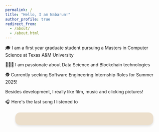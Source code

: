 ```yaml
---
permalink: /
title: "Hello, I am Nabarun!"
author_profile: true
redirect_from: 
  - /about/
  - /about.html
---
```


🎓 I am a first year graduate student pursuing a Masters in Computer Science at Texas A&M University

👨🏻‍💻 I am passionate about Data Science and Blockchain technologies

🕵️ Currently seeking Software Engineering Internship Roles for Summer 2025!


Besides development, I really like film, music and clicking pictures!

🎧 Here's the last song I listened to

<div id="lastfm-track" class="glass-card">
  <!-- Last played track will be displayed here -->
</div>

<script>
  // Fetch last played track from serverless function
  fetch('/api/lastfm')
    .then(response => response.json())
    .then(data => {
      const track = data.recenttracks.track[0];
      const trackName = track.name;
      const artistName = track.artist['#text'];
      const albumArt = track.image[3]['#text']; // Size 'large'

      // Update the DOM with the track information
      document.getElementById('lastfm-track').innerHTML = `
        <img src="${albumArt}" alt="${trackName}" class="album-art" />
        <div class="track-info">
          <p class="now-playing">Most Recent Track</p>
          <h2 class="track-name">${trackName}</h2>
          <p class="artist-name">${artistName}</p>
        </div>
      `;
    })
    .catch(error => console.error('Error fetching Last.fm data:', error));
</script>

<style>
  .glass-card {
    background: #ECDFCC;
    backdrop-filter: blur(10px);
    border-radius: 15px;
    padding: 20px;
    box-shadow: 0 4px 6px rgba(0, 0, 0, 0.1);
    display: flex;
    align-items: center;
    max-width: 400px;
    margin: 20px auto;
    overflow: hidden;
  }

  .album-art {
    width: 100px;
    height: 100px;
    border-radius: 10px;
    margin-right: 20px;
    box-shadow: 0 2px 4px rgba(0, 0, 0, 0.1);
  }

  .track-info {
    flex-grow: 1;
  }

  .now-playing {
    font-size: 0.8em;
    text-transform: uppercase;
    letter-spacing: 1px;
    color: #697565;
    margin: 0;
  }

  .track-name {
    font-size: 1.4em;
    font-weight: bold;
    color: #181C14;
    margin: 5px 0;
    white-space: nowrap;
    overflow: hidden;
    text-overflow: ellipsis;
  }

  .artist-name {
    font-size: 1em;
    color: #3C3D37;
    margin: 0;
  }
</style>